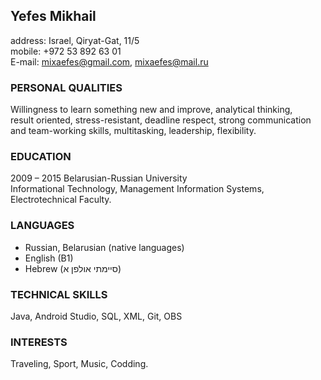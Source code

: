 ## Yefes Mikhail
address: Israel, Qiryat-Gat, 11/5  
mobile: +972 53 892 63 01  
E-mail: mixaefes@gmail.com, mixaefes@mail.ru
### PERSONAL QUALITIES
Willingness to learn something new and improve, analytical thinking,  
result oriented, stress-resistant, deadline respect, strong communication  
and team-working skills, multitasking, leadership, flexibility.
### EDUCATION
2009 – 2015 Belarusian-Russian University  
Informational Technology, Management Information Systems, Electrotechnical Faculty.
### LANGUAGES
* Russian, Belarusian (native languages)  
* English (B1) 
* Hebrew (סיימתי אולפן א)
 
### TECHNICAL SKILLS   
Java, Android Studio, SQL, XML, Git, OBS
### INTERESTS    
Traveling, Sport, Music, Codding.
